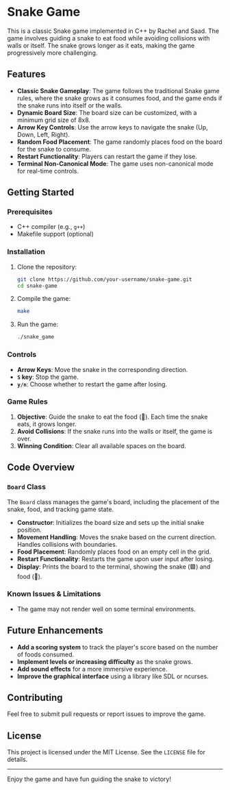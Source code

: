 # Snake Game

This is a classic Snake game implemented in C++ by Rachel and Saad. The game involves guiding a snake to eat food while avoiding collisions with walls or itself. The snake grows longer as it eats, making the game progressively more challenging.

## Features

- **Classic Snake Gameplay**: The game follows the traditional Snake game rules, where the snake grows as it consumes food, and the game ends if the snake runs into itself or the walls.
- **Dynamic Board Size**: The board size can be customized, with a minimum grid size of 8x8.
- **Arrow Key Controls**: Use the arrow keys to navigate the snake (Up, Down, Left, Right).
- **Random Food Placement**: The game randomly places food on the board for the snake to consume.
- **Restart Functionality**: Players can restart the game if they lose.
- **Terminal Non-Canonical Mode**: The game uses non-canonical mode for real-time controls.

## Getting Started

### Prerequisites

- C++ compiler (e.g., `g++`)
- Makefile support (optional)

### Installation

1. Clone the repository:
    ```bash
    git clone https://github.com/your-username/snake-game.git
    cd snake-game
    ```

2. Compile the game:
    ```bash
    make
    ```

3. Run the game:
    ```bash
    ./snake_game
    ```

### Controls

- **Arrow Keys**: Move the snake in the corresponding direction.
- **`S` key**: Stop the game.
- **`y/n`**: Choose whether to restart the game after losing.

### Game Rules

1. **Objective**: Guide the snake to eat the food (🍎). Each time the snake eats, it grows longer.
2. **Avoid Collisions**: If the snake runs into the walls or itself, the game is over.
3. **Winning Condition**: Clear all available spaces on the board.

## Code Overview

### `Board` Class

The `Board` class manages the game's board, including the placement of the snake, food, and tracking game state.

- **Constructor**: Initializes the board size and sets up the initial snake position.
- **Movement Handling**: Moves the snake based on the current direction. Handles collisions with boundaries.
- **Food Placement**: Randomly places food on an empty cell in the grid.
- **Restart Functionality**: Restarts the game upon user input after losing.
- **Display**: Prints the board to the terminal, showing the snake (🟩) and food (🍎).

### Known Issues & Limitations

- The game may not render well on some terminal environments.

## Future Enhancements

- **Add a scoring system** to track the player's score based on the number of foods consumed.
- **Implement levels or increasing difficulty** as the snake grows.
- **Add sound effects** for a more immersive experience.
- **Improve the graphical interface** using a library like SDL or ncurses.

## Contributing

Feel free to submit pull requests or report issues to improve the game.

## License

This project is licensed under the MIT License. See the `LICENSE` file for details.

---

Enjoy the game and have fun guiding the snake to victory!